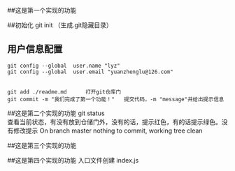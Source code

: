 ##这是第一个实现的功能

 ##初始化
	git init  （生成.git隐藏目录）
 
## 用户信息配置
	git config --global  user.name "lyz"
	git config --global  user.email "yuanzhenglu@126.com"
 
 ##
	git add ./readme.md      打开git仓库门
	git commit -m "我们完成了第一个功能！"   提交代码，-m "message"并给出提示信息

##这是第二个实现的功能
	 git status  
	 查看当前状态，有没有放到仓储门外，没有的话，提示红色，有的话提示绿色。没有修改提示
	 On branch master nothing to commit, working tree clean

##这是第三个实现的功能

##这是第四个实现的功能
入口文件创建  index.js